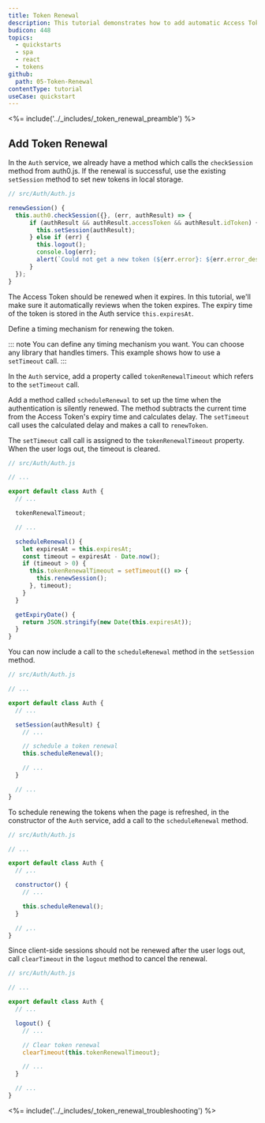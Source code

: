 ```yaml
---
title: Token Renewal
description: This tutorial demonstrates how to add automatic Access Token renewal to a React application with Auth0.
budicon: 448
topics:
  - quickstarts
  - spa
  - react
  - tokens
github:
  path: 05-Token-Renewal
contentType: tutorial
useCase: quickstart
---
```

<%= include('../_includes/_token_renewal_preamble') %>

## Add Token Renewal

In the `Auth` service, we already have a method which calls the `checkSession` method from auth0.js. If the renewal is successful, use the existing `setSession` method to set new tokens in local storage.

```js
// src/Auth/Auth.js

renewSession() {
  this.auth0.checkSession({}, (err, authResult) => {
      if (authResult && authResult.accessToken && authResult.idToken) {
        this.setSession(authResult);
      } else if (err) {
        this.logout();
        console.log(err);
        alert(`Could not get a new token (${err.error}: ${err.error_description}).`);
      }
  });
}
```

The Access Token should be renewed when it expires. In this tutorial, we'll make sure it automatically reviews when the token expires. The expiry time of the token is stored in the Auth service `this.expiresAt`.

Define a timing mechanism for renewing the token.

::: note
You can define any timing mechanism you want. You can choose any library that handles timers. This example shows how to use a `setTimeout` call.
:::

In the `Auth` service, add a property called `tokenRenewalTimeout` which refers to the `setTimeout` call. 

Add a method called `scheduleRenewal` to set up the time when the authentication is silently renewed. The method subtracts the current time from the Access Token's expiry time and calculates delay. The `setTimeout` call uses the calculated delay and makes a call to `renewToken`.

The `setTimeout` call call is assigned to the `tokenRenewalTimeout` property. When the user logs out, the timeout is cleared. 

```js
// src/Auth/Auth.js

// ...

export default class Auth {
  // ...

  tokenRenewalTimeout;

  // ...

  scheduleRenewal() {
    let expiresAt = this.expiresAt;
    const timeout = expiresAt - Date.now();
    if (timeout > 0) {
      this.tokenRenewalTimeout = setTimeout(() => {
        this.renewSession();
      }, timeout);
    }
  }

  getExpiryDate() {
    return JSON.stringify(new Date(this.expiresAt));
  }
}
```

You can now include a call to the `scheduleRenewal` method in the `setSession` method.

```js
// src/Auth/Auth.js

// ...

export default class Auth {
  // ...

  setSession(authResult) {
    // ...

    // schedule a token renewal
    this.scheduleRenewal();

    // ...
  }

  // ...
}
```

To schedule renewing the tokens when the page is refreshed, in the constructor of the `Auth` service, add a call to the `scheduleRenewal` method.

```js
// src/Auth/Auth.js

// ...

export default class Auth {
  // ,..

  constructor() {
    // ...

    this.scheduleRenewal();
  }

  // ,..
}
```

Since client-side sessions should not be renewed after the user logs out, call `clearTimeout` in the `logout` method to cancel the renewal.

```js
// src/Auth/Auth.js

// ...

export default class Auth {
  // ...

  logout() {
    // ...

    // Clear token renewal
    clearTimeout(this.tokenRenewalTimeout);

    // ...
  }

  // ...
}
```

<%= include('../_includes/_token_renewal_troubleshooting') %>